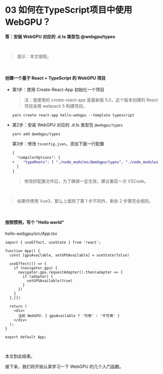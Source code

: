 # 03 如何在TypeScript项目中使用WebGPU？

**答：安装 WebGPU 对应的 .d.ts 类型包 @webgpu/types**



<br>

> 提示：本文很短。



<br>

#### 创建一个基于 React + TypeScript 的 WebGPU 项目

* 第1步：使用 Create-React-App 初始化一个项目

  > 注：我使用的 create-react-app 是最新版 5.0，这个版本创建的 React 项目采用 webpack 5 构建项目。

  ```
  yarn create react-app hello-webgpu --template typescript
  ```

* 第2步：安装 WebGPU 对应的 .d.ts 类型包 `@webgpu/types`

  ```
  yarn add @webgpu/types
  ```

  第3步：修改 `tsconfig.json`，添加下面一行配置

  ```diff
  {
    "compilerOptions": {
  +    "typeRoots": [ "./node_modules/@webgpu/types", "./node_modules/@types"]
    }
  }
  ```

  > 修改好配置文件后，为了确保一定生效，建议重启一次 VSCode。




<br>

> 如果你使用 Vue3，那么上面除了第 1 步不同外，剩余 2 步骤完全相同。



<br>

#### 按照惯例，写个 "Hello world"

*hello-webgpu/src/App.tsx*

```
import { useEffect, useState } from 'react';

function App() {
  const [gpuAvailable, setGPUAvailable] = useState(false)

  useEffect(() => {
    if (navigator.gpu) {
      navigator.gpu.requestAdapter().then(adapter => {
        if (adapter) {
          setGPUAvailable(true)
        }
      })
    }
  },[])

  return (
    <div>
      当前 WebGPU: { gpuAvailable ? '可用' : '不可用' }
    </div>
  );
}

export default App;
```



<br>

本文到此结束。

接下来，我们将开始认真学习一下 WebGPU 的几个入门函数。